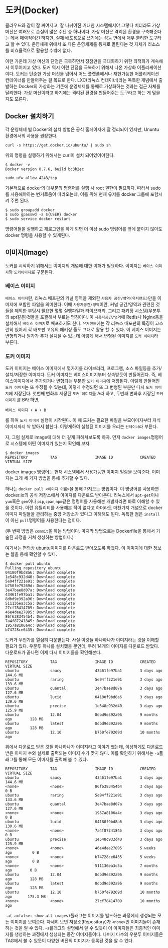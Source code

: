 # 도커(Docker)
클라우드와 같이 잘 짜여지고, 잘 나뉘어진 거대한 시스템에서야 그렇다 치더라도 가상 머신은 여러모로 손실이 많은 수단 중 하나이다. 가상 머신은 격리된 환경을 구축해준다는 데서 매력적이긴 하지만, 실제 배포용으로 쓰기에는 성능 면에서 매우 불리한 도구라고 할 수 있다. 운영체제 위에서 또 다른 운영체제를 통째로 돌린다는 것 자체가 리소스를 비효율적으로 활용할 수밖에 없다.

이런 가운데 가상 머신의 단점은 극복하면서 장점만을 극대화하기 위한 최적화가 계속해서 이루어지고 있다. 도커 역시 이런 단점을 극복하기 위해서 나온 가상화 어플리케이션이다. 도커는 단순한 가상 머신을 넘어서 어느 플랫폼에서나 재현가능한 어플리케이션 컨테이너를 만들어주는 걸 목표로 한다. LXC(리눅스 컨테이너)라는 독특한 개념에서 출발하는 Docker의 가상화는 기존에 운영체제를 통째로 가상화하는 것과는 접근 자체를 달리한다. 가상 머신이라고 하기에는 격리된 환경을 만들어주는 도구라고 하는 게 맞을 지도 모른다.

## Docker 설치하기 
각 운영체제 별 Docker의 설치 방법은 공식 홈페이지에 잘 정리되어 있지만, Ununtu 환경에서의 사용을 권장한다.
```
curl -s https://get.docker.io/ubuntu/ | sudo sh
```
위의 명령을 실행하기 위해서는 curl이 설치 되어있어야한다.


```
$ docker -v
Docker version 0.7.6, build bc3b2ec
```
```
sudo ufw allow 4243/tcp

```

기본적으로 docker의 대부분의 명령어를 실행 시 root 권한이 필요하다. 따라서 sudo를 사용해야하는 번거로움이 따라오는데, 이를 위해 현재 유저를 docker 그룹에 포함시켜 주면 된다.

```
$ sudo groupadd docker
$ sudo gpasswd -a ${USER} docker
$ sudo service docker restart

```
명령어들을 실행하고 재로그인을 하게 되면 더 이상 sudo 명령어를 앞에 붙이지 않아도 docker 명령을 사용할 수 있게된다. 

## 이미지(Image)
도커를 시작하기 위해서는 이미지의 개념에 대한 이해가 필요하다. 이미지는 `베이스 이미지`와 `도커이미지`로 구분된다.


### 베이스 이미지
`베이스 이미지`란, 리눅스 배포판의 커널 영역을 제외한 `사용자 공간/영역(유저랜드)`만을 이미지에 포함한 파일을 의미한다. 이때 `사용자공간/영역`이란, 커널 공간/영역과 관련된 것들을 제외한 부팅시 필요한 몇몇 실행파일과 라이브러리, 그리고 패키징 시스템(우분투의 apt같은)것들을 포괄해서 부르는 명칭이다. 이 `사용자공간/영역`에 Redis나 Nginx등을 설치해서 `베이스 이미지`로 배포하기도 한다.
`유저랜드`에는 각 리눅스 배포판의 특징이 고스란히 있어서 각 배포판 고유의 패키징 툴도 그대로 활용 할 수 있다. 이 베이스 이미지는 변형되거나 뭔가가 추가 설치될 수 있는데 이렇게 해서 변형된 이미지를 `도커 이미지`라 부른다.

### 도커 이미지
도커 이미지는 베이스 이미지에서 몇가지를 라이브러리, 프로그램, 소스 파일등을 추가/설치/저장한 이미지다. 도커 이미지는 베이스이미지부터 상속받듯이 만들어진다. 즉, 베이스이미지에서 추가되거나 변형되는 부분만 `도커 이미지`에 저장된다. 이렇게 만들어진 `도커 이미지`는 또 수정될 수 있는데, 이렇게 수정되면 또 그 변형된 부분만 다시 `도커 이미지`에 저장된다.
첫번째 변화후 저장된 `도커 이미지`를 A라 하고, 두번째 변화후 저장된 `도커 이미지`	를 B라 하면,
```
베이스 이미지 + A + B

```
를 하여 `도커 이미지` 실행이 시작된다. 이 때 도커는 필요한 파일을 부모이미지부터 자식이미지까지 싹 받아서 합친다. 이렇게하여 실행된 이미지를 우리는 `컨테이너`라 부른다.

자, 그럼 실제로 image에 대해 더 깊게 파헤쳐보도록 하자.
먼저 `docker images`명령어로 시스템에 어떤 이미지가 있는지 확인해 보자.
```
$ docker images
REPOSITORY          TAG                 IMAGE ID            CREATED             VIRTUAL SIZE
```
docker images 명령어는 현재 시스템에서 사용가능한 이미지 일람을 보여준다. 이미지는 크게 세 가지 방법을 통해 추가할 수 있다.

하나는 `docker pull <이미지 이름>`을 통해 가져오는 방법이다. 이 명령어를 사용하면 docker.io의 공식 저장소에서 이미지를 다운로드 받아온다. 리눅스에서 `apt-get`이나 `yum`혹은 `gem`이나 `pip`,`cpan`,`npm`같은 명령어를 사용해본 개발자라면 바로 이해할 수 있을 것이다. 이런 유틸리티를 사용해본 적이 없다고 하더라도 마찬가지 개념으로 docker이미지 파일들을 관리하는 중앙 저장소가 있다고 이해해도 된다. 독특한 점은 `install`이 아닌 `pull`명령어를 사용한다는 점이다. 

(두 번째 방법은 `commit`을 하는 방법이다. 마지막 방법으로는 Dockerfile을 통해서 기술된 과정을 거쳐 생성하는 방법이다.)

여기서는 편의상 ubuntu이미지를 다운로드 받아오도록 하겠다. 이 이미지에 대한 정보는 웹을 통해 확인할 수 있다. 

```
$ docker pull ubuntu
Pulling repository ubuntu
04180f9bd8a6: Download complete
1e548c932d40: Download complete
5e94ff221e91: Download complete
b750fe79269d: Download complete
3e47bae8d07a: Download complete
43461fe97ba1: Download complete
8dbd9e392a96: Download complete
511136ea3c5a: Download complete
27cf78414709: Download complete
46e4dee27895: Download complete
86f6383454b4: Download complete
7a4f87241845: Download complete
1957a8106a4c: Download complete
b74728ce6435: Download complete
```
도커가 무언가를 열심히 다운받는다. 사실 이것들 하나하나가 이미지라는 것을 이해할 필요가 있다. 우분투 하나를 설치했을 뿐인데, 무려 14개의 이미지를 다운로드 받았다. 다운로드가 끝나면 이제 다시 이미지들을 확인해본다.

```
REPOSITORY          TAG                 IMAGE ID            CREATED             VIRTUAL SIZE
ubuntu              saucy               43461fe97ba1        3 days ago          144.6 MB
ubuntu              raring              5e94ff221e91        3 days ago          133.6 MB
ubuntu              quantal             3e47bae8d07a        3 days ago          127.6 MB
ubuntu              lucid               04180f9bd8a6        3 days ago          139.6 MB
ubuntu              precise             1e548c932d40        3 days ago          125.9 MB
ubuntu              12.04               8dbd9e392a96        9 months ago        128 MB
ubuntu              latest              8dbd9e392a96        9 months ago        128 MB
ubuntu              12.10               b750fe79269d        10 months ago
```
위에서 다운로드 받은 것들 하나하나가 이미지라고 이야기 했는데, 이상하게도 다운로드 받은 이미지 수와 실제로 출력되는 이미지 수가 맞지 않다. 이를 확인하기 위해서는 `-a`플래그를 통해 모든 이미지를 출력해 볼 수 있다.

```
REPOSITORY          TAG                 IMAGE ID            CREATED             VIRTUAL SIZE
ubuntu              saucy               43461fe97ba1        3 days ago          144.6 MB
<none>              <none>              86f6383454b4        3 days ago          0 B
ubuntu              raring              5e94ff221e91        3 days ago          133.6 MB
ubuntu              quantal             3e47bae8d07a        3 days ago          127.6 MB
<none>              <none>              1957a8106a4c        3 days ago          0 B
ubuntu              lucid               04180f9bd8a6        3 days ago          139.6 MB
<none>              <none>              7a4f87241845        3 days ago          0 B
ubuntu              precise             1e548c932d40        3 days ago          125.9 MB
<none>              <none>              46e4dee27895        5 weeks ago         0 B
<none>              <none>              b74728ce6435        5 weeks ago         0 B
<none>              <none>              511136ea3c5a        7 months ago        0 B
ubuntu              12.04               8dbd9e392a96        9 months ago        128 MB
ubuntu              latest              8dbd9e392a96        9 months ago        128 MB
ubuntu              12.10               b750fe79269d        10 months ago       175.3 MB
<none>              <none>              27cf78414709        10 months ago
```
`-a(-a=false: show all images)`플래그는 이미지를 빌드하는 과정에서 생성되는 모든 이미지를 보여준다. 자세히 보면 저장소(Repository)가 `<none>`인 이미지들이 존재하는 것을 알 수 있다. `-a`플래그의 설명에서 알 수 있듯이 이 이미지들은 최종적인 이미지를 생성하는 과정에서 생성되는 중간 이미지들이다. 나머지 다수의 우분투 이미지들은 TAG에서 볼 수 있듯이 다양한 버전의 이미지가 등록된 것을 알 수 있다.





